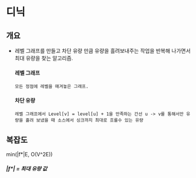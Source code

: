 # 디닉

## 개요
* 레벨 그래프를 만들고 차단 유량 만큼 유량을 흘려보내주는 작업을 반복해 나가면서 최대 유량을 찾는 알고리즘.
  #### 레벨 그래프
      모든 정점에 레벨을 매겨놓은 그래프.
  #### 차단 유량
      레벨 그래프에서 Level[v] = level[u] + 1을 만족하는 간선 u -> v를 통해서만 유량을 흘려 보냈을 때 소스에서 싱크까지 최대로 흐를수 있는 유량

## 복잡도
min(|f*|E, O(V^2E))
##### |f*| = 최대 유량 값
